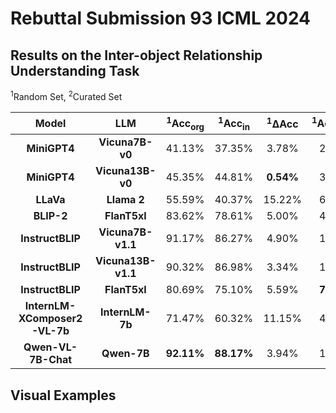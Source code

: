 # Rebuttal Submission 93 ICML 2024

## Results on the Inter-object Relationship Understanding Task

<sup>1</sup>Random Set, <sup>2</sup>Curated Set

| **Model** | **LLM** | <sup>1</sup>Acc<sub>org</sub> | <sup>1</sup>Acc<sub>in</sub> | <sup>1</sup>ΔAcc | <sup>1</sup>Acc<sub>org</sub><sup>neg</sup> | <sup>1</sup>Acc<sub>in</sub><sup>neg</sup> | <sup>2</sup>Acc<sub>org</sub> | <sup>2</sup>Acc<sub>in</sub> | <sup>2</sup>ΔAcc | <sup>2</sup>Acc<sub>org</sub><sup>neg</sup> | <sup>2</sup>Acc<sub>in</sub><sup>neg</sup>
| :-----: | :---: | :---: | :---: | :---: | :---: | :---: | :---: | :---: | :---: | :---: | :---: |
| **MiniGPT4** | **Vicuna7B-v0** | 41.13% | 37.35% | 3.78% | 23.77% | 20.67% | 37.38% | 36.77% | **0.61%** | 29.29% | 22.36% |
| **MiniGPT4** | **Vicuna13B-v0** | 45.35% | 44.81% | **0.54%** | 34.30% | 31.87% | 41.01% | 41.81% | 0.80% | 41.06% | 34.28% |
| **LLaVa** | **Llama 2** | 55.59% | 40.37% | 15.22% | 68.85% | 69.00% | 62.06% | 24.87% | 37.19% | **83.26%** | **80.18%** |
| **BLIP-2** | **FlanT5xl** | 83.62% | 78.61% | 5.00% | 48.80% | 49.38% | 67.84% | 62.04% | 5.80% | 49.77% | 45.88% |
| **InstructBLIP** | **Vicuna7B-v1.1** | 91.17% | 86.27% | 4.90% | 19.60% | 9.91% | 76.75% | 67.87% | 8.88% | 45.31% | 16.34% |
| **InstructBLIP** | **Vicuna13B-v1.1** | 90.32% | 86.98% | 3.34% | 16.24% | 5.58% | 75.99% | 71.49% | 4.49% | 43.52% | 12.17% |
| **InstructBLIP** | **FlanT5xl** | 80.69% | 75.10% | 5.59% | **77.16%** | **79.49%** | 70.15% | 57.19% | 12.95% | 63.90% | 70.98% |
| **InternLM-XComposer2-VL-7b** | **InternLM-7b** | 71.47% | 60.32% | 11.15% | 43.91% | 51.60% | 72.96% | 45.67% | 27.30% | 48.69% | 63.37% |
| **Qwen-VL-7B-Chat** | **Qwen-7B** | **92.11%** | **88.17%** | 3.94% | 15.81% | 3.34% | **81.41%** | **76.79%** | 4.63% | 42.29% | 4.65% |

## Visual Examples


















